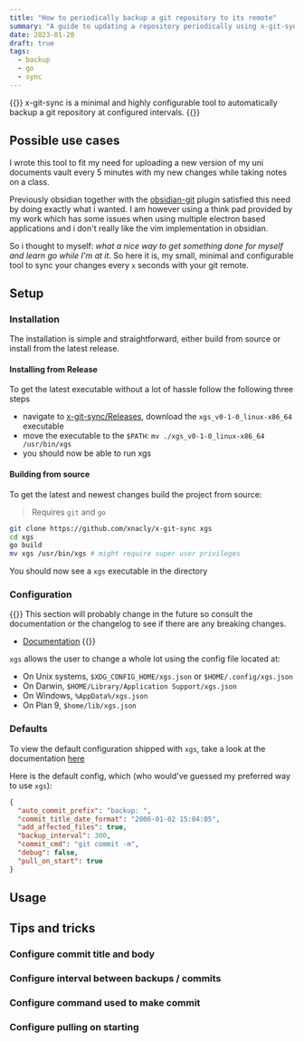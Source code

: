 ```yaml
---
title: "How to periodically backup a git repository to its remote"
summary: "A guide to updating a repository periodically using x-git-sync"
date: 2023-01-20
draft: true
tags:
  - backup
  - go
  - sync
---
```


{{<callout type="Info">}}
x-git-sync is a minimal and highly configurable tool to automatically backup a git repository at configured intervals.
{{</callout>}}

## Possible use cases

I wrote this tool to fit my need for uploading a new version of my uni documents vault every 5 minutes with my new changes while taking notes on a class.

Previously obsidian together with the [obsidian-git]() plugin satisfied this need by doing exactly what i wanted.
I am however using a think pad provided by my work which has some issues when using multiple electron based applications and i don't really like the vim implementation in obsidian.

So i thought to myself: _what a nice way to get something done for myself and learn go while I'm at it_.
So here it is, my small, minimal and configurable tool to sync your changes every `x` seconds with your git remote.

## Setup

### Installation

The installation is simple and straightforward, either build from source or install from the latest release.

#### Installing from Release

To get the latest executable without a lot of hassle follow the following three steps

- navigate to [x-git-sync/Releases](https://github.com/xNaCly/x-git-sync/releases/tag/v0.1.0),
  download the `xgs_v0-1-0_linux-x86_64` executable
- move the executable to the `$PATH`: `mv ./xgs_v0-1-0_linux-x86_64 /usr/bin/xgs`
- you should now be able to run xgs

#### Building from source

To get the latest and newest changes build the project from source:

> Requires `git` and `go`

```bash
git clone https://github.com/xnacly/x-git-sync xgs
cd xgs
go build
mv xgs /usr/bin/xgs # might require super user privileges
```

You should now see a `xgs` executable in the directory

### Configuration

{{<callout type="Tip">}}
This section will probably change in the future so consult the documentation or the changelog to see if there are any breaking changes.

- [Documentation](https://github.com/xNaCly/x-git-sync/blob/master/README.md#x-git-sync)
  {{</callout>}}

`xgs` allows the user to change a whole lot using the config file located at:

- On Unix systems, `$XDG_CONFIG_HOME/xgs.json` or `$HOME/.config/xgs.json`
- On Darwin, `$HOME/Library/Application Support/xgs.json`
- On Windows, `%AppData%/xgs.json`
- On Plan 9, `$home/lib/xgs.json`

### Defaults

To view the default configuration shipped with `xgs`, take a look at the documentation [here](https://github.com/xNaCly/x-git-sync/blob/master/README.md#config-options-and-defaults)

Here is the default config, which (who would've guessed my preferred way to use `xgs`):

```json
{
  "auto_commit_prefix": "backup: ",
  "commit_title_date_format": "2006-01-02 15:04:05",
  "add_affected_files": true,
  "backup_interval": 300,
  "commit_cmd": "git commit -m",
  "debug": false,
  "pull_on_start": true
}
```

## Usage

## Tips and tricks

### Configure commit title and body

### Configure interval between backups / commits

### Configure command used to make commit

### Configure pulling on starting
